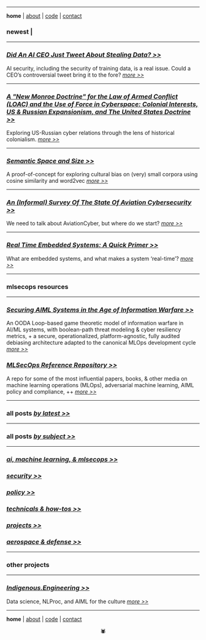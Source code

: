 -------

**home** | [about](https://disesdi.github.io/about.html) | <a href="https://github.com/disesdi/" target="_blank" rel="noopener noreferrer">code</a> | [contact](https://disesdi.github.io/contact.html) 

### newest |

-------

### [*Did An AI CEO Just Tweet About Stealing Data? >>*](https://anglesofattack.io/4/data_hacking.html)

AI security, including the security of training data, is a real issue. Could a CEO’s controversial tweet bring it to the fore? [*more >>*](https://anglesofattack.io/4/data_hacking.html)

-------

### [*A "New Monroe Doctrine" for the Law of Armed Conflict (LOAC) and the Use of Force in Cyberspace: Colonial Interests, US & Russian Expansionism, and The United States Doctrine >>*](https://anglesofattack.io/4/new_monroe_cyber_doctrine.html)

Exploring US-Russian cyber relations through the lens of historical colonialism. [*more >>*](https://anglesofattack.io/4/new_monroe_cyber_doctrine.html)

-------

### [*Semantic Space and Size >>*](https://disesdi.github.io/3/semantic_space_and_size.html)

A proof-of-concept for exploring cultural bias on (very) small corpora using cosine similarity and word2vec [*more >>*](https://disesdi.github.io/3/semantic_space_and_size.html)

-------

### [*An (Informal) Survey Of The State Of Aviation Cybersecurity >>*](https://anglesofattack.io/2/survey_of_aviationcyber.html)

We need to talk about AviationCyber, but where do we start? [*more >>*](https://anglesofattack.io/2/survey_of_aviationcyber.html)

-------

### [*Real Time Embedded Systems: A Quick Primer >>*](https://anglesofattack.io/2/real_time_systems.html)

What are embedded systems, and what makes a system ‘real-time’? [*more >>*](https://anglesofattack.io/2/real_time_systems.html)

-------

### mlsecops resources

-------

### *<a href="https://disesdi.github.io/Securing_AIML_Systems_in_IW_Cox.pdf" target="_blank" rel="noopener noreferrer">Securing AIML Systems in the Age of Information Warfare >> </a>* 

An OODA Loop-based game theoretic model of information warfare in AI/ML systems, with boolean-path threat modeling & cyber resiliency metrics, + a secure, operationalized, platform-agnostic, fully audited debiasing architecture adapted to the canonical MLOps development cycle
*<a href="https://disesdi.github.io/Securing_AIML_Systems_in_IW_Cox.pdf" target="_blank" rel="noopener noreferrer">more >> </a>*

### *<a href="https://github.com/disesdi/mlsecops_references" target="_blank" rel="noopener noreferrer">MLSecOps Reference Repository >> </a>* 

A repo for some of the most influential papers, books, & other media on machine learning operations (MLOps), adversarial machine learning, AIML policy and compliance, ++ 
*<a href="https://github.com/disesdi/mlsecops_references" target="_blank" rel="noopener noreferrer">more >> </a>*

-------

### all posts [*by latest >>*](https://anglesofattack.io/by_date.html)

-------

### all posts [*by subject >>*](https://anglesofattack.io/by_subject.html)

-------

### [*ai, machine learning, & mlsecops >>*](https://anglesofattack.io/by_subject.html#ai-machine-learning--mlsecops-1)

### [*security >>*](https://anglesofattack.io/by_subject.html#security-1)

### [*policy >>*](https://anglesofattack.io/by_subject.html#policy-1)

### [*technicals & how-tos >>*](https://anglesofattack.io/by_subject.html#technicals--how-tos-1)

### [*projects >>*](https://anglesofattack.io/by_subject.html#projects-1)

### [*aerospace & defense >>*](https://anglesofattack.io/by_subject.html#aerospace--defense-1)


-------

### other projects

-------

### *<a href="https://github.com/indigenousEngineering" target="_blank" rel="noopener noreferrer">Indigenous.Engineering >> </a>*

Data science, NLProc, and AIML for the culture *<a href="https://github.com/indigenousEngineering" target="_blank" rel="noopener noreferrer">more >> </a>*

-------

**home** | [about](https://disesdi.github.io/about.html) | <a href="https://github.com/disesdi/" target="_blank" rel="noopener noreferrer">code</a> | [contact](https://disesdi.github.io/contact.html) 

<div align="center">🕷</div>
